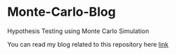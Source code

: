 # Monte-Carlo-Blog

Hypothesis Testing using Monte Carlo Simulation

You can read my blog related to this repository here [link](https://medium.com/me/stories/public) 

